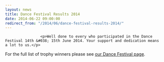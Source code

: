 ```yaml
---
layout: news
title: Dance Festival Results 2014
date: 2014-06-22 09:00:00
redirect_from: "/2014/06/dance-festival-results-2014/"
---
```

<section>

                    
                    <p>Well done to every who participated in the Dance Festival 14th &#038; 15th June 2014. Your support and dedication means a lot to us.</p>
<p>For the full list of trophy winners please see <a href="/events/dance-festival/" title="Dance Festival">our Dance Festival page</a>.</p>

                
</section>
